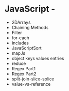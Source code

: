 # JavaScript -
- 2DArrays
- Chaining Methods
- Filter
- for-each
- includes
- JavaScriptSort
- mapJs
- object keys values entries
- reduce
- Regex Part1
- Regex Part2
- split-join-slice-splice
- value-vs-reference